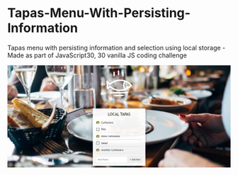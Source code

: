 # Tapas-Menu-With-Persisting-Information
Tapas menu with persisting information and selection using local storage - Made as part of JavaScript30, 30 vanilla JS coding challenge

![Local Storage Screenshot](./local-storage.jpg)
